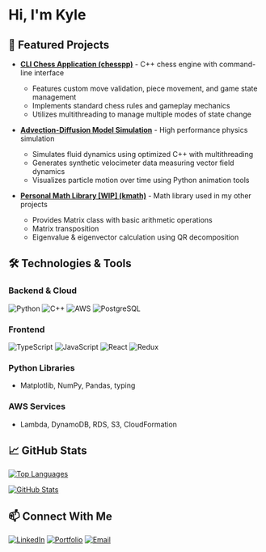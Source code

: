 # Hi, I'm Kyle

## 🔭 Featured Projects

- **[CLI Chess Application (chesspp)](https://github.com/kvs247/chesspp)** - C++ chess engine with command-line interface
  - Features custom move validation, piece movement, and game state management
  - Implements standard chess rules and gameplay mechanics
  - Utilizes multithreading to manage multiple modes of state change

- **[Advection-Diffusion Model Simulation](https://github.com/kvs247/adm-sim)** - High performance physics simulation
  - Simulates fluid dynamics using optimized C++ with multithreading
  - Generates synthetic velocimeter data measuring vector field dynamics
  - Visualizes particle motion over time using Python animation tools

- **[Personal Math Library [WIP] (kmath)](https://github.com/kvs247/llfd)** - Math library used in my other projects
  - Provides Matrix class with basic arithmetic operations
  - Matrix transposition
  - Eigenvalue & eigenvector calculation using QR decomposition

## 🛠️ Technologies & Tools

### Backend & Cloud

![Python](https://img.shields.io/badge/-Python-3776AB?style=flat-square&logo=python&logoColor=white)
![C++](https://img.shields.io/badge/-C++-00599C?style=flat-square&logo=cplusplus&logoColor=white)
![AWS](https://img.shields.io/badge/-AWS-232F3E?style=flat-square&logo=amazon-aws&logoColor=white)
![PostgreSQL](https://img.shields.io/badge/-PostgreSQL-4169E1?style=flat-square&logo=postgresql&logoColor=white)

### Frontend

![TypeScript](https://img.shields.io/badge/-TypeScript-3178C6?style=flat-square&logo=typescript&logoColor=white)
![JavaScript](https://img.shields.io/badge/-JavaScript-F7DF1E?style=flat-square&logo=javascript&logoColor=black)
![React](https://img.shields.io/badge/-React-61DAFB?style=flat-square&logo=react&logoColor=black)
![Redux](https://img.shields.io/badge/-Redux-764ABC?style=flat-square&logo=redux&logoColor=white)

### Python Libraries

- Matplotlib, NumPy, Pandas, typing

### AWS Services

- Lambda, DynamoDB, RDS, S3, CloudFormation

## 📈 GitHub Stats

[![Top Languages](https://github-readme-stats.vercel.app/api/top-langs/?username=kvs247&layout=compact&theme=dark)](https://github.com/kvs247/github-readme-stats)

[![GitHub Stats](https://github-readme-stats.vercel.app/api?username=kvs247&show_icons=true&theme=dark)](https://github-readme-stats.vercel.app/api?username=kvs247&show_icons=true&theme=dark)

## 📫 Connect With Me

[![LinkedIn](https://img.shields.io/badge/-LinkedIn-0A66C2?style=flat-square&logo=linkedin&logoColor=white)](https://www.linkedin.com/in/kyle-v-schneider/)
[![Portfolio](https://img.shields.io/badge/-Portfolio-000000?style=flat-square&logo=safari&logoColor=white)](https://www.kvschneider.com)
[![Email](https://img.shields.io/badge/-Email-EA4335?style=flat-square&logo=gmail&logoColor=white)](mailto:kylesch115@gmail.com)

